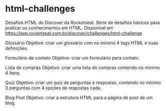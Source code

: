 # html-challenges

Desafios HTML do Discover da Rocketseat.
Série de desafios básicos para praticar os conhecimentos em HTML.
Disponível em https://app.rocketseat.com.br/discover/challenges/html-challenge

Glossário
Objetivo: criar um glossário com no mínimo 4 tags HTML e suas definições.

Formulário de contato
Objetivo: criar um formulário para contato.

Lista de compras
Objetivo: criar uma lista de compras contendo no mínimo 4 itens.

Quiz
Objetivo: criar um quiz de perguntas e respostas, contendo no mínimo 3 perguntas com 4 opções de respostas cada.

Blog Post
Objetivo: criar a estrutura HTML para a página de post de um blog.
